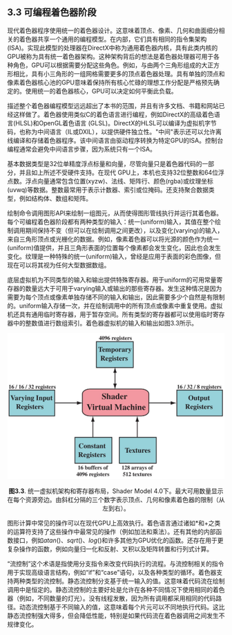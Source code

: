 ## 3.3 可编程着色器阶段
现代着色器程序使用统一的着色器设计。这意味着顶点、像素、几何和曲面细分相关的着色器共享一个通用的编程模型。在内部，它们具有相同的指令集架构(ISA)。实现此模型的处理器在DirectX中称为通用着色器内核，具有此类内核的 GPU被称为具有统一着色器架构。这种架构背后的想法是着色器处理器可用于各种角色，GPU可以根据需要分配这些角色。例如，与由两个三角形组成的大正方形相比，具有小三角形的一组网格需要更多的顶点着色器处理。具有单独的顶点和像素着色器核心池的GPU意味着保持所有核心忙碌的理想工作分配是严格预先确定的。使用统一的着色器核心，GPU可以决定如何平衡此负载。

描述整个着色器编程模型远远超出了本书的范围，并且有许多文档、书籍和网站已经这样做了。着色器使用类似C的着色语言进行编程，例如DirectX的高级着色语言(HLSL)和OpenGL着色语言 (GLSL)。DirectX的HLSL可以编译为虚拟机字节码，也称为中间语言（IL或DXIL），以提供硬件独立性。"中间"表示还可以允许离线编译和存储着色器程序。该中间语言由驱动程序转换为特定GPU的ISA。控制台编程通常会避免中间语言步骤，因为系统只有一个ISA。

基本数据类型是32位单精度浮点标量和向量，尽管向量只是着色器代码的一部分，并且如上所述不受硬件支持。在现代 GPU上，本机也支持32位整数和64位浮点数。浮点向量通常包含位置(xyzw)、法线、矩阵行、颜色(rgba)或纹理坐标 (uvwq)等数据。整数最常用于表示计数器、索引或位掩码。还支持聚合数据类型，例如结构体、数组和矩阵。

绘制命令调用图形API来绘制一组图元，从而使得图形管线执行并运行其着色器。每个可编程着色器阶段都有两种类型的输入：统一(uniform)输入，其值在整个绘制调用期间保持不变（但可以在绘制调用之间更改），以及变化(varying)的输入，来自三角形顶点或光栅化的数据。例如，像素着色器可以将光源的颜色作为统一(uniform)值提供，并且三角形表面的位置每个像素都会发生变化，因此也会发生变化。纹理是一种特殊的统一(uniform)输入，曾经是应用于表面的彩色图像，但现在可以将其视为任何大型数据数组。

底层虚拟机为不同类型的输入和输出提供特殊寄存器。用于uniform的可用常量寄存器的数量远大于可用于varying输入或输出的那些寄存器。发生这种情况是因为需要为每个顶点或像素单独存储不同的输入和输出，因此需要多少个自然是有限制的。uniform输入存储一次，并在绘制调用中的所有顶点或像素中重复使用。虚拟机还具有通用临时寄存器，用于暂存空间。所有类型的寄存器都可以使用临时寄存器中的整数值进行数组索引。着色器虚拟机的输入和输出如图3.3所示。

<div align = "center">

![Figure3.3]

</div>

<div align = "center">

**图3.3**. 统一虚拟机架构和寄存器布局，Shader Model 4.0下。最大可用数量显示在每个资源旁边。由斜杠分隔的三个数字表示顶点、几何和像素着色器的限制（从左到右）。

</div>

图形计算中常见的操作可以在现代GPU上高效执行。着色语言通过诸如$*$和$+$之类的运算符支持了这些操作中最常见的操作（例如加法和乘法）。还有其他的内部函数接口，例如$atan()$、$sqrt()$、$log()$和许多其他为GPU优化的函数。还存在用于更复杂操作的函数，例如向量归一化和反射、叉积以及矩阵转置和行列式计算。

“流控制”这个术语是指使用分支指令来改变代码执行的流程。与流控制相关的指令用于实现高级语言结构，例如“if”和“case”语句，以及各种类型的循环。着色器支持两种类型的流控制。静态流控制分支基于统一输入的值。这意味着代码流在绘制调用中是恒定的。静态流控制的主要好处是允许在各种不同情况下使用相同的着色器（例如，不同数量的灯光）。没有线程发散，因为所有调用都采用相同的代码路径。动态流控制基于不同输入的值，这意味着每个片元可以不同地执行代码。这比静态流控制强大得多，但会降低性能，特别是如果代码流在着色器调用之间发生不规律变化。

[Figure3.3]:Figure/Figure3.3.JPG